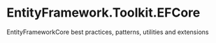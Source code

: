 # EntityFramework.Toolkit.EFCore
EntityFrameworkCore best practices, patterns, utilities and extensions
